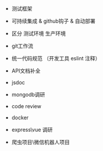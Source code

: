 * 测试框架
* 可持续集成 & github钩子 & 自动部署
* 区分 测试环境 生产环境
* git工作流
* 统一代码规范 （开发工具 eslint 注释）
* API文档补全
* jsdoc
* mongodb调研
* code review
* docker
* express\vue 调研

* 爬虫项目\微信机器人项目



